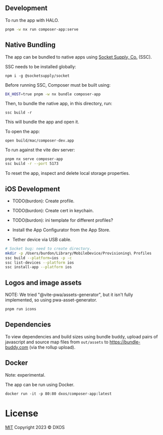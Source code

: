 ## Development

To run the app with HALO.

```bash
pnpm -w nx run composer-app:serve
```

## Native Bundling

The app can be bundled to native apps using [Socket Supply, Co.](https://socketsupply.co/) (SSC).

SSC needs to be installed globally:

`npm i -g @socketsupply/socket`

Before running SSC, Composer must be built using:

```bash
DX_HOST=true pnpm -w nx bundle composer-app
```

Then, to bundle the native app, in this directory, run:

`ssc build -r`

This will bundle the app and open it.

To open the app:

`open build/mac/composer-dev.app`

To run against the vite dev server:

```bash
pnpm nx serve composer-app
ssc build -r --port 5173
```

To reset the app, inspect and delete local storage properties.

## iOS Development

- TODO(burdon): Create profile.
- TODO(burdon): Create cert in keychain.
- TODO(burdon): ini template for different profiles?

- Install the App Configurator from the App Store.
- Tether device via USB cable.

```bash
# Socket bug: need to create directory.
mkdir -p /Users/burdon/Library/MobileDevice/Provisioning\ Profiles
ssc build --platform=ios -p -c
ssc list-devices --platform ios
ssc install-app --platform ios
```

## Logos and image assets

NOTE: We tried "@vite-pwa/assets-generator", but it isn't fully implemented, so using pwa-asset-generator.

```bash
pnpm run icons
```

## Dependencies

To view dependencies and build sizes using bundle buddy, upload pairs of javascript and source map files from
`out/assets` to https://bundle-buddy.com (via the rollup upload).

## Docker

Note: experimental.

The app can be run using Docker.

`docker run -it -p 80:80 dxos/composer-app:latest`

# License

[MIT](https://github.com/dxos/dxos/blob/main/LICENSE) Copyright 2023 © DXOS
